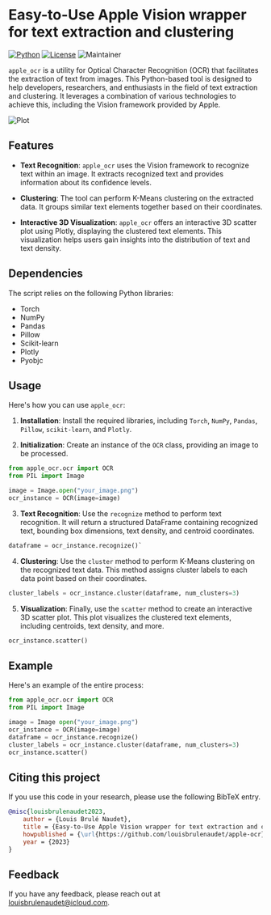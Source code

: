 # Easy-to-Use Apple Vision wrapper for text extraction and clustering
[![Python](https://img.shields.io/pypi/pyversions/tensorflow.svg)](https://badge.fury.io/py/tensorflow) [![License](https://img.shields.io/badge/License-Apache_2.0-blue.svg)](https://opensource.org/licenses/Apache-2.0) ![Maintainer](https://img.shields.io/badge/maintainer-@louisbrulenaudet-blue)

`apple_ocr` is a utility for Optical Character Recognition (OCR) that facilitates the extraction of text from images. This Python-based tool is designed to help developers, researchers, and enthusiasts in the field of text extraction and clustering. It leverages a combination of various technologies to achieve this, including the Vision framework provided by Apple.

![Plot](https://github.com/louisbrulenaudet/apple-ocr/blob/main/scatter.png?raw=true)

## Features
- **Text Recognition**: `apple_ocr` uses the Vision framework to recognize text within an image. It extracts recognized text and provides information about its confidence levels.

- **Clustering**: The tool can perform K-Means clustering on the extracted data. It groups similar text elements together based on their coordinates.

- **Interactive 3D Visualization**: `apple_ocr` offers an interactive 3D scatter plot using Plotly, displaying the clustered text elements. This visualization helps users gain insights into the distribution of text and text density.

## Dependencies
The script relies on the following Python libraries:
- Torch
- NumPy
- Pandas
- Pillow
- Scikit-learn
- Plotly
- Pyobjc

## Usage
Here's how you can use `apple_ocr`:

1. **Installation**: Install the required libraries, including `Torch`, `NumPy`, `Pandas`, `Pillow`, `scikit-learn`, and `Plotly`.

2. **Initialization**: Create an instance of the `OCR` class, providing an image to be processed.
```python
from apple_ocr.ocr import OCR
from PIL import Image

image = Image.open("your_image.png")
ocr_instance = OCR(image=image)
```

3. **Text Recognition**: Use the `recognize` method to perform text recognition. It will return a structured DataFrame containing recognized text, bounding box dimensions, text density, and centroid coordinates.
```python
dataframe = ocr_instance.recognize()`
```

4. **Clustering**: Use the `cluster` method to perform K-Means clustering on the recognized text data. This method assigns cluster labels to each data point based on their coordinates.
```python
cluster_labels = ocr_instance.cluster(dataframe, num_clusters=3)
```

5. **Visualization**: Finally, use the `scatter` method to create an interactive 3D scatter plot. This plot visualizes the clustered text elements, including centroids, text density, and more.
```python
ocr_instance.scatter()
```

## Example
Here's an example of the entire process:

```python
from apple_ocr.ocr import OCR
from PIL import Image

image = Image open("your_image.png")
ocr_instance = OCR(image=image)
dataframe = ocr_instance.recognize()
cluster_labels = ocr_instance.cluster(dataframe, num_clusters=3)
ocr_instance.scatter()
```

## Citing this project
If you use this code in your research, please use the following BibTeX entry.

```BibTeX
@misc{louisbrulenaudet2023,
	author = {Louis Brulé Naudet},
	title = {Easy-to-Use Apple Vision wrapper for text extraction and clustering},
	howpublished = {\url{https://github.com/louisbrulenaudet/apple-ocr}},
	year = {2023}
}

```
## Feedback
If you have any feedback, please reach out at [louisbrulenaudet@icloud.com](mailto:louisbrulenaudet@icloud.com).